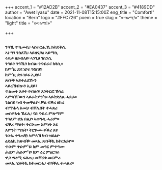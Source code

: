+++
accent_1 = "#12AD2B"
accent_2 = "#EA0437"
accent_3 = "#4189DD"
author = "Awet Iyasu"
date = 2021-11-08T15:15:00Z
eng_title = "Comfort!"
location = "Bern"
logo = "#FFC726"
poem = true
slug = "«ጣዕሚ!»"
theme = "light"
title = "«ጣዕሚ!»"

+++
##   
**ንዓኺ ጥዒሙኪ፡ ኣስተርሒኺ ክትድቅሲ  
ኣነ ግን ንስለኺ፡ ኣይዘናጋዕ ኣይማሲ  
ሩፍታ ዘይብለይ፡ ኣንጊሀ ገስጋሲ  
ንዓይን ንዓኺን ክብል፡ ንናብራና ክጓሲ።  
ከም'ዚ ድዩ ነይሩ ዓስበይ፧  
ከም'ዚ ድዩ ነይሩ ኢደይ፧  
ጽቡቕ ኣይተፈደዂን  
ኣይረኸብኲን ኢደይ፣  
ጥልመት እቶት የብሉን፡ እንትርፎ ኽሳራ  
ኣምላኽ'ውን ኣይፈትዎን'ዩ፡ ኣይትድለዪ ሓደራ።  
ንልበይ ካብ ትመቕልዮ፡ ቓል ፍቕሪ ዘክሪ  
ብማሕላ እመኒ፡ ብቐሌበት ተሓጸሪ  
መስዋእቲ ኽፈሊ፡ ናይ ናብራ ምጽማም  
ንዓለም ፎእ በልያ፡ ኣወግዲ ሓራም።  
ፍቕሪ ማለት፡ ትርጒሙ እምነት እዩ  
እምነት ማለት፡ ትርጒሙ ፍቕሪ እዩ  
ንዑኡ ተዓጠቒ፡ ኣምላኽ ካብ ዝደልዮ  
ዕድልኪ ክጽብቕ፡ መጻኢ ጽቡቕኪ ክትርእይዮ።  
ጥዑም ጥዑም'ዩ፡ ከም መዓር ምጥዓሙ  
ሕሰም ሕሱም'ዩ፡ ከም ዕረ ምዕርዓሩ  
ዋጋ ጣዕሚ ፍለጢ፡ መቐረቱ መርምሪ  
መጻኢ ሂወትኪ ክትመርሒ፡ ብዓቕሊ ተሓጸሪ።**